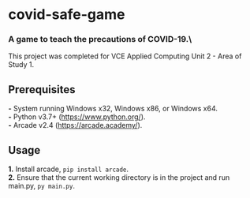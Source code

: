 # covid-safe-game
### A game to teach the precautions of COVID-19.\
This project was completed for VCE Applied Computing Unit 2 - Area of Study 1.

## Prerequisites
**-** System running Windows x32, Windows x86, or Windows x64.\
**-** Python v3.7+ (https://www.python.org/).\
**-** Arcade v2.4 (https://arcade.academy/).

## Usage
**1.** Install arcade, `pip install arcade`.\
**2.** Ensure that the current working directory is in the project and run main.py, `py main.py`.
